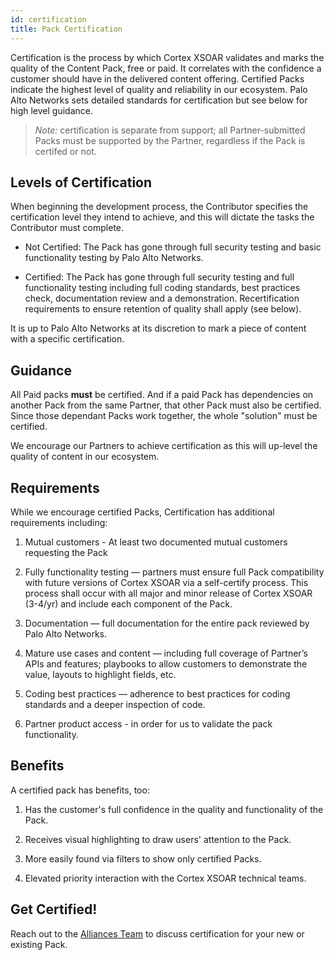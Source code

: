 ```yaml
---
id: certification 
title: Pack Certification 
---
```


Certification is the process by which Cortex XSOAR validates and marks the quality of the Content Pack, free or paid. It correlates with the confidence a customer should have in the delivered content offering. Certified Packs indicate the highest level of quality and reliability in our ecosystem. Palo Alto Networks sets detailed standards for certification but see below for high level guidance.


><i>Note:</i> certification is separate from support; all Partner-submitted Packs must be supported by the Partner, regardless if the Pack is certifed or not. 


## Levels of Certification

When beginning the development process, the Contributor specifies the certification level they intend to achieve, and this will dictate the tasks the Contributor must complete. 

- Not Certified: The Pack has gone through full security testing and basic functionality testing by Palo Alto Networks.

- Certified: The Pack has gone through full security testing and full functionality testing including full coding standards, best practices check, documentation review and a demonstration. Recertification requirements to ensure retention of quality shall apply (see below).

It is up to Palo Alto Networks at its discretion to mark a piece of content with a specific certification.


## Guidance

All Paid packs <b>must</b> be certified. And if a paid Pack has dependencies on another Pack from the same Partner, that other Pack must also be certified. Since those dependant Packs work together, the whole "solution" must be certified. 

We encourage our Partners to achieve certification as this will up-level the quality of content in our ecosystem. 


## Requirements

While we encourage certified Packs, Certification has additional requirements including:

1. Mutual customers - At least two documented mutual customers requesting the Pack 

1. Fully functionality testing — partners must ensure full Pack compatibility with future versions of Cortex XSOAR via a self-certify process. This process shall occur with all major and minor release of Cortex XSOAR (3-4/yr) and include each component of the Pack. 

1. Documentation — full documentation for the entire pack reviewed by Palo Alto Networks. 

1. Mature use cases and content — including full coverage of Partner’s APIs and features; playbooks to allow customers to demonstrate the value, layouts to highlight fields, etc. 

1. Coding best practices — adherence to best practices for coding standards and a deeper inspection of code. 

1. Partner product access - in order for us to validate the pack functionality. 


## Benefits

A certified pack has benefits, too:

1. Has the customer's full confidence in the quality and functionality of the Pack.

1. Receives visual highlighting to draw users' attention to the Pack.

1. More easily found via filters to show only certified Packs.

1. Elevated priority interaction with the Cortex XSOAR technical teams. 


## Get Certified!

Reach out to the [Alliances Team](mailto:soar.alliances@paloaltonetworks.com) to discuss certification for your new or existing Pack.
